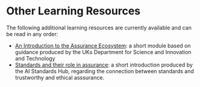 # Other Learning Resources

The following additional learning resources are currently available and can be read in any order:

- [An Introduction to the Assurance Ecosystem](assurance-ecosystem.md): a short module based on guidance produced by the UKs Department for Science and Innovation and Technology
- [Standards and their role in assurance](standards.md): a short introduction produced by the AI Standards Hub, regarding the connection between standards and trustworthy and ethical asssurance.

